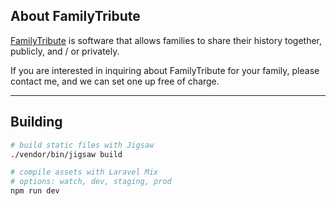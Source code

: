 ## About FamilyTribute

[FamilyTribute](https://familytribute.org/) is software that allows families to share their history together,
publicly, and / or privately.

If you are interested in inquiring about FamilyTribute for your family, please contact me, and we can set one up free of charge.

---

## Building

```bash
# build static files with Jigsaw
./vendor/bin/jigsaw build

# compile assets with Laravel Mix
# options: watch, dev, staging, prod
npm run dev
```

